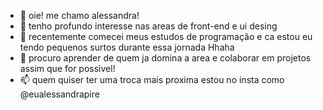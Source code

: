 - 👋 oie! me chamo alessandra!
- 👀 tenho profundo interesse nas areas de front-end e ui desing
- 🌱 recentemente comecei meus estudos de programação e ca estou eu tendo pequenos surtos durante essa jornada Hhaha
- 💞️ procuro aprender de quem ja domina a area e colaborar em projetos assim que for possivel!
- 📫 quem quiser ter uma troca mais proxima estou no insta como @eualessandrapire

<!---
alessandraalpire/alessandraalpire is a ✨ special ✨ repository because its `README.md` (this file) appears on your GitHub profile.
You can click the Preview link to take a look at your changes.
--->
